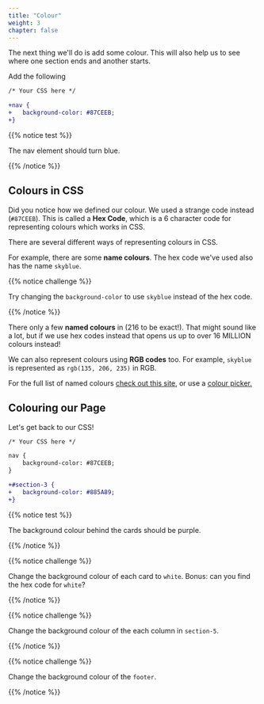 ```yaml
---
title: "Colour"
weight: 3
chapter: false
---
```


The next thing we'll do is add some colour.
This will also help us to see where one section ends and another starts.

Add the following

```diff
/* Your CSS here */

+nav {
+	background-color: #87CEEB;
+}
```

{{% notice test %}}

The nav element should turn blue.

{{% /notice %}}

## Colours in CSS

Did you notice how we defined our colour.
We used a strange code instead (`#87CEEB`).
This is called a **Hex Code**, which is a 6 character code for representing colours which works in CSS.

There are several different ways of representing colours in CSS.

For example, there are some **name colours**.
The hex code we've used also has the name `skyblue`.

{{% notice challenge %}}

Try changing the `background-color` to use `skyblue` instead of the hex code.

{{% /notice %}}

There only a few **named colours** in (216 to be exact!).
That might sound like a lot, but if we use hex codes instead that opens us up to over 16 MILLION colours instead!

We can also represent colours using **RGB codes** too.
For example, `skyblue` is represented as `rgb(135, 206, 235)` in RGB.

For the full list of named colours [check out this site,](https://htmlcolorcodes.com/color-names/) or use a [colour picker.](https://htmlcolorcodes.com/color-picker/)

## Colouring our Page

Let's get back to our CSS!

```diff
/* Your CSS here */

nav {
	background-color: #87CEEB;
}

+#section-3 {
+	background-color: #885A89;
+}
```

{{% notice test %}}

The background colour behind the cards should be purple.

{{% /notice %}}

{{% notice challenge %}}

Change the background colour of each card to `white`. Bonus: can you find the hex code for `white`?

{{% /notice %}}

{{% notice challenge %}}

Change the background colour of the each column in `section-5`.

{{% /notice %}}

{{% notice challenge %}}

Change the background colour of the `footer`.

{{% /notice %}}
